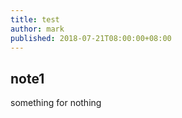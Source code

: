 ```yaml
---
title: test
author: mark
published: 2018-07-21T08:00:00+08:00
---
```

## note1

something for nothing
